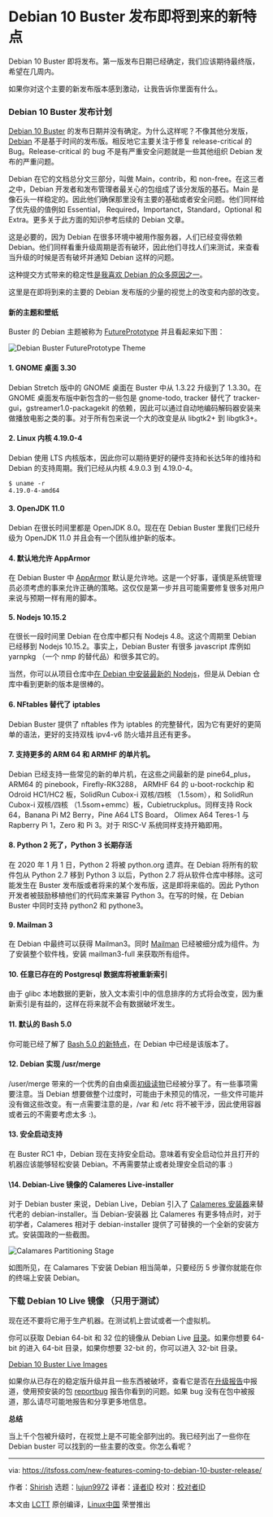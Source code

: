 [#]: collector: (lujun9972)
[#]: translator: (warmfrog)
[#]: reviewer: ( )
[#]: publisher: ( )
[#]: url: ( )
[#]: subject: (New Features Coming to Debian 10 Buster Release)
[#]: via: (https://itsfoss.com/new-features-coming-to-debian-10-buster-release/)
[#]: author: (Shirish https://itsfoss.com/author/shirish/)

Debian 10 Buster 发布即将到来的新特点
=======================================

Debian 10 Buster 即将发布。第一版发布日期已经确定，我们应该期待最终版，希望在几周内。

如果你对这个主要的新发布版本感到激动，让我告诉你里面有什么。

### Debian 10 Buster 发布计划

[Debian 10 Buster][1] 的发布日期并没有确定。为什么这样呢？不像其他分发版，[Debian][2] 不是基于时间的发布版。相反地它主要关注于修复 release-critical 的 Bug。Release-critical 的 bug 不是有严重安全问题就是一些其他组织 Debian 发布的严重问题。

Debian 在它的文档总分文三部分，叫做 Main，contrib，和 non-free。在这三者之中，Debian 开发者和发布管理者最关心的包组成了该分发版的基石。Main 是像石头一样稳定的。因此他们确保那里没有主要的基础或者安全问题。他们同样给了优先级的值例如 Essential， Required，Importanct，Standard，Optional 和 Extra。更多关于此方面的知识参考后续的 Debian 文章。

这是必要的，因为 Debian 在很多环境中被用作服务器，人们已经变得依赖 Debian。他们同样看重升级周期是否有破环，因此他们寻找人们来测试，来查看当升级的时候是否有破坏并通知 Debian 这样的问题。

这种提交方式带来的稳定性[是我喜欢 Debian 的众多原因之一][4]。

这里是在即将到来的主要的 Debian 发布版的少量的视觉上的改变和内部的改变。

#### 新的主题和壁纸

Buster 的 Debian 主题被称为 [FuturePrototype][5] 并且看起来如下图：

![Debian Buster FuturePrototype Theme][6]

#### 1\. GNOME 桌面 3.30

Debian Stretch 版中的 GNOME 桌面在 Buster 中从 1.3.22 升级到了 1.3.30。在 GNOME 桌面发布版中新包含的一些包是 gnome-todo, tracker 替代了 tracker-gui，gstreamer1.0-packagekit 的依赖，因此可以通过自动地编码解码器安装来做播放电影之类的事。对于所有包来说一个大的改变是从 libgtk2+ 到 libgtk3+。

#### 2\. Linux 内核 4.19.0-4

Debian 使用 LTS 内核版本，因此你可以期待更好的硬件支持和长达5年的维持和 Debian 的支持周期。我们已经从内核 4.9.0.3 到 4.19.0-4。

```
$ uname -r
4.19.0-4-amd64
```

#### 3\. OpenJDK 11.0

Debian 在很长时间里都是 OpenJDK 8.0。现在在 Debian Buster 里我们已经升级为 OpenJDK 11.0 并且会有一个团队维护新的版本。

#### 4\. 默认地允许 AppArmor

在 Debian Buster 中 [AppArmor][7] 默认是允许地。这是一个好事，谨慎是系统管理员必须考虑的事来允许正确的策略。这仅仅是第一步并且可能需要修复很多对用户来说与预期一样有用的脚本。

#### 5\. Nodejs 10.15.2

在很长一段时间里 Debian 在仓库中都只有 Nodejs 4.8。这这个周期里 Debian 已经移到 Nodejs 10.15.2。事实上，Debian Buster 有很多 javascript 库例如 yarnpkg （一个 nmp 的替代品）和很多其它的。

当然，你可以从项目仓库中[在 Debian 中安装最新的 Nodejs][8]，但是从 Debian 仓库中看到更新的版本是很棒的。

#### 6\. NFtables 替代了 iptables

Debian Buster 提供了 nftables 作为 iptables 的完整替代，因为它有更好的更简单的语法，更好的支持双栈 ipv4-v6 防火墙并且还有更多。

#### 7\. 支持更多的 ARM 64 和 ARMHF 的单片机。

Debian 已经支持一些常见的新的单片机，在这些之间最新的是 pine64_plus，ARM64 的 pinebook，Firefly-RK3288， ARMHF 64 的 u-boot-rockchip 和 Odroid
 HC1/HC2 板，SolidRun Cubox-i 双核/四核 （1.5som），和 SolidRun Cubox-i 双核/四核 （1.5som+emmc）板，Cubietruckplus。同样支持 Rock 64，Banana Pi M2 Berry，Pine A64 LTS Board， Olimex A64 Teres-1 与 Rapberry Pi 1，Zero 和 Pi 3。对于 RISC-V 系统同样支持开箱即用。

 #### 8\. Python 2 死了，Python 3 长期存活

 在 2020 年 1 月 1 日，Python 2 将被 python.org 遗弃。在 Debian 将所有的软件包从 Python 2.7 移到 Python 3 以后，Python 2.7 将从软件仓库中移除。这可能发生在 Buster 发布版或者将来的某个发布版，这是即将来临的。因此 Python 开发者被鼓励移植他们的代码库来兼容 Python 3。在写的时候，在 Debian Buster 中同时支持 python2 和 pythone3。

 #### 9\. Mailman 3

 在 Debian 中最终可以获得 Mailman3。同时 [Mailman][10] 已经被细分成为组件。为了安装整个软件栈，安装 mailman3-full 来获取所有组件。

 #### 10\. 任意已存在的 Postgresql 数据库将被重新索引

 由于 glibc 本地数据的更新，放入文本索引中的信息排序的方式将会改变，因为重新索引是有益的，这样在将来就不会有数据破坏发生。

 #### 11\. 默认的 Bash 5.0

 你可能已经了解了 [Bash 5.0 的新特点][11]，在 Debian 中已经是该版本了。

 #### 12\. Debian 实现 /usr/merge

 /user/merge 带来的一个优秀的自由桌面[初级读物][12]已经被分享了。有一些事项需要注意。当 Debian 想要做整个过度时，可能由于未预见的情况，一些文件可能并没有做这些改变。有一点需要注意的是，/var 和 /etc 将不被干涉，因此使用容器或者云的不需要考虑太多 :)。

 #### 13\. 安全启动支持

 在 Buster RC1 中，Debian 现在支持安全启动。意味着有安全启动位并且打开的机器应该能够轻松安装 Debian。不再需要禁止或者处理安全启动的事 :)

 #### \14. Debian-Live 镜像的 Calameres Live-installer 

 对于 Debian buster 来说，Debian Live，Debian 引入了 [Calameres 安装器][13]来替代老的 debian-installer。当 Debian-安装器 比 Calameres 有更多特点时，对于初学者，Calameres 相对于 debian-installer 提供了可替换的一个全新的安装方式。安装国政的一些截图。

 ![Calamares Partitioning Stage][14]

 如图所见，在 Calamares 下安装 Debian 相当简单，只要经历 5 步骤你就能在你的终端上安装 Debian。

### 下载 Debian 10 Live 镜像 （只用于测试）

现在还不要将它用于生产机器。在测试机上尝试或者一个虚拟机。

你可以获取 Debian 64-bit 和 32 位的镜像从 Debian Live [目录][15]。如果你想要 64-bit 的进入 64-bit 目录，如果你想要 32-bit 的，你可以进入 32-bit 目录。

[Debian 10 Buster Live Images][15]

如果你从已存在的稳定版升级并且一些东西被破坏，查看它是否在[升级报告][16]中报道，使用预安装的包 [reportbug][17] 报告你看到的问题。如果 bug 没有在包中被报道，那么请尽可能地报告和分享更多地信息。

**总结**

当上千个包被升级时，在视觉上是不可能全部列出的。我已经列出了一些你在 Debian buster 可以找到的一些主要的改变。你怎么看呢？

--------------------------------------------------------------------------------

via: https://itsfoss.com/new-features-coming-to-debian-10-buster-release/

作者：[Shirish][a]
选题：[lujun9972][b]
译者：[译者ID](https://github.com/译者ID)
校对：[校对者ID](https://github.com/校对者ID)

本文由 [LCTT](https://github.com/LCTT/TranslateProject) 原创编译，[Linux中国](https://linux.cn/) 荣誉推出

[a]: https://itsfoss.com/author/shirish/
[b]: https://github.com/lujun9972
[1]: https://wiki.debian.org/DebianBuster
[2]: https://www.debian.org/
[3]: https://en.wikipedia.org/wiki/Common_Vulnerabilities_and_Exposures
[4]: https://itsfoss.com/reasons-why-i-love-debian/
[5]: https://wiki.debian.org/DebianArt/Themes/futurePrototype
[6]: https://itsfoss.com/wp-content/uploads/2019/04/debian-buster-theme-800x450.png
[7]: https://wiki.debian.org/AppArmor
[8]: https://itsfoss.com/install-nodejs-ubuntu/
[9]: https://www.python.org/dev/peps/pep-0373/
[10]: https://www.list.org/
[11]: https://itsfoss.com/bash-5-release/
[12]: https://www.freedesktop.org/wiki/Software/systemd/TheCaseForTheUsrMerge/
[13]: https://calamares.io/about/
[14]: https://i1.wp.com/itsfoss.com/wp-content/uploads/2019/04/calamares-partitioning-wizard.jpg?fit=800%2C538&ssl=1
[15]: https://cdimage.debian.org/cdimage/weekly-live-builds/
[16]: https://bugs.debian.org/cgi-bin/pkgreport.cgi?pkg=upgrade-reports;dist=unstable
[17]: https://itsfoss.com/bug-report-debian/

